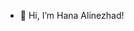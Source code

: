 - 👋 Hi, I’m Hana Alinezhad!


<!---
hana-alinezhad/hana-alinezhad is a ✨ special ✨ repository because its `README.md` (this file) appears on your GitHub profile.
You can click the Preview link to take a look at your changes.
--->
